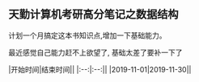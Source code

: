 ## 天勤计算机考研高分笔记之数据结构

计划一个月搞定这本书知识点,增加一下基础能力。

最近感觉自己能力赶不上欲望了, 基础太差了要补一下了


|开始时间|结束时间||
|:--:|:--:||
|2019-11-01|2019-11-30||


